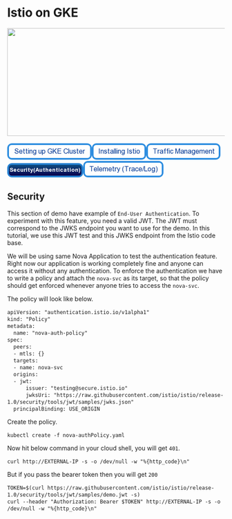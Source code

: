 # Istio on GKE

<img src="https://cdn-images-1.medium.com/max/2000/1*Z_-ulLqHoVA2jOVIEU3G5Q.png" height="250" width="1000"/>

[![Setting Up GKE Cluster](https://github.com/nikitsrj/gdg-istio/blob/master/readme/setupgke.png)](./agenda.md)[![Installing Istio](https://github.com/nikitsrj/gdg-istio/blob/master/readme/istioinstall.png)](./istio.md)[![Traffic Management](https://github.com/nikitsrj/gdg-istio/blob/master/readme/traffic.png)](./traffic.md)[![Security Authentication](https://github.com/nikitsrj/gdg-istio/blob/master/readme/enabledsecurity.png)](./security.md)[![Telemetry](https://github.com/nikitsrj/gdg-istio/blob/master/readme/telem.png)](./telemetry.md)

## Security

This section of demo have example of `End-User Authentication`. To experiment with this feature, you need a valid JWT. The JWT must correspond to the JWKS endpoint you want to use for the demo. In this tutorial, we use this JWT test and this JWKS endpoint from the Istio code base.

We will be using same Nova Application to test the authentication feature. Right now our application is working completely fine and anyone can access it without any authentication. To enforce the authentication we have to write a policy and attach the `nova-svc` as its target, so that the policy should get enforced whenever anyone tries to access the `nova-svc`.

The policy will look like below.
```
apiVersion: "authentication.istio.io/v1alpha1"
kind: "Policy"
metadata:
  name: "nova-auth-policy"
spec:
  peers:
  - mtls: {}
  targets:
  - name: nova-svc
  origins:
  - jwt:
      issuer: "testing@secure.istio.io"
      jwksUri: "https://raw.githubusercontent.com/istio/istio/release-1.0/security/tools/jwt/samples/jwks.json"
  principalBinding: USE_ORIGIN
  ``` 
  
Create the policy.
```
kubectl create -f nova-authPolicy.yaml
```

Now hit below command in your cloud shell, you will get `401`.
```
curl http://EXTERNAL-IP -s -o /dev/null -w "%{http_code}\n" 
```
But if you pass the bearer token then you will get `200`
```
TOKEN=$(curl https://raw.githubusercontent.com/istio/istio/release-1.0/security/tools/jwt/samples/demo.jwt -s)
curl --header "Authorization: Bearer $TOKEN" http://EXTERNAL-IP -s -o /dev/null -w "%{http_code}\n"
```
